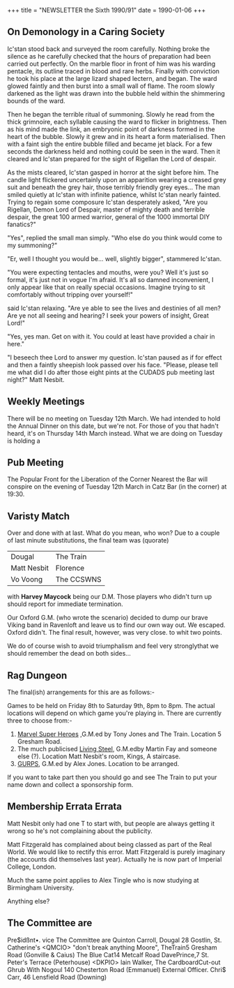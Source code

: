 +++
title = "NEWSLETTER the Sixth 1990/91"
date = 1990-01-06
+++
 

## On Demonology in a Caring Society

Ic'stan stood back and surveyed the room carefully. Nothing broke the silence as he carefully checked that the hours of preparation had been carried out perfectly. On the marble floor in front of him was his warding pentacle, its outline traced in blood and rare herbs. Finally with conviction he took his place at the large lizard shaped lectern, and began. The ward glowed faintly and then burst into a small wall of flame. The room slowly darkened as the light was drawn into the bubble held within the shimmering bounds of the ward.

Then he began the terrible ritual of summoning. Slowly he read from the thick grimnoire, each syllable causing the ward to flicker in brightness. Then as his mind made the link, an embryonic point of darkness formed in the heart of the bubble. Slowly it grew and in its heart a form materialised. Then with a faint sigh the entire bubble filled and became jet black. For a few seconds the darkness held and nothing could be seen in the ward. Then it cleared and Ic'stan prepared for the sight of Rigellan the Lord of despair.

As the mists cleared, Ic'stan gasped in horror at the sight before him. The candle light flickered uncertainly upon an apparition wearing a creased grey suit and beneath the grey hair, those terribly friendly grey eyes... The man smiled quietly at Ic'stan with infinite patience, whilst Ic'stan nearly fainted. Trying to regain some composure Ic'stan desperately asked, "Are you Rigellan, Demon Lord of Despair, master of mighty death and terrible despair, the great 100 armed warrior, general of the 1000 immortal DIY fanatics?"

"Yes", replied the small man simply. "Who else do you think would come to my summoning?"

"Er, well I thought you would be... well, slightly bigger", stammered Ic'stan.

"You were expecting tentacles and mouths, were you? Well it's just so formal, it's just not in vogue I'm afraid. It's all so damned inconvenient, I only appear like that on really special occasions. Imagine trying to sit comfortably without tripping over yourself!"

said Ic'stan relaxing. "Are ye able to see the lives and destinies of all men? Are ye not all seeing and hearing? I seek your powers of insight, Great Lord!"

"Yes, yes man. Get on with it. You could at least have provided a chair in here."

"I beseech thee Lord to answer my question. Ic'stan paused as if for effect and then a faintly sheepish look passed over his face. "Please, please tell me what did I do after those eight pints at the CUDADS pub meeting last night?" Matt Nesbit.

## Weekly Meetings

There will be no meeting on Tuesday 12th March. We had intended to hold the Annual Dinner on this date, but we're not. For those of you that hadn't heard, it's on Thursday 14th March instead. What we are doing on Tuesday is holding a

## Pub Meeting

The Popular Front for the Liberation of the Corner Nearest the Bar will conspire on the evening of Tuesday 12th March in Catz Bar (in the corner) at 19:30.

## Varisty Match

Over and done with at last. What do you mean, who won? Due to a couple of last minute substitutions, the final team was (quorate)

| | |
|---|---|
|Dougal |The Train|
|Matt Nesbit |Florence|
|Vo Voong| The CCSWNS|

with **Harvey Maycock** being our D.M. Those players who didn't turn up should report for immediate termination.

Our Oxford G.M. (who wrote the scenario) decided to dump our brave Viking band in Ravenloft and leave us to find our own way out. We escaped. Oxford didn't. The final result, however, was very close. to whit two points.

We do of course wish to avoid triumphalism and feel very stronglythat we should remember the dead on both sides...

## Rag Dungeon

The final(ish) arrangements for this are as follows:-

Games to be held on Friday 8th to Saturday 9th, 8pm to 8pm. The actual locations will depend on which game you're playing in. There are currently three to choose from:-

1. <ins>Marvel Super Heroes</ins> ,G.M.ed by Tony Jones and The Train. Location 5 Gresham Road.
2. The much publicised <ins>Living Steel</ins>, G.M.edby Martin Fay and someone else (?). Location Matt Nesbit's room, Kings, A staircase.
3. <ins>GURPS</ins>, G.M.ed by Alex Jones. Location to be arranged.

If you want to take part then you should go and see The Train to put your name down and collect a sponsorship form.

## Membership Errata Errata

Matt Nesbit only had one T to start with, but people are always getting it wrong so he's not complaining about the publicity.

Matt Fitzgerald has complained about being classed as part of the Real World. We would like to rectify this error. Matt Fitzgerald is purely imaginary (the accounts did themselves last year). Actually he is now part of Imperial College, London.

Much the same point applies to Alex Tingle who is now studying at Birmingham University.

Anything else?

## The Committee are

Pre$idßnt•.
vice
The Committee are
Quinton Carroll, Dougal
28 Gostlin, St. Catherine's <QMCIO>
"don't break anything Moore", TheTrain5 Gresham Road (Gonville & Caius)
The Blue Cat14 Metcalf Road
DavePrince,7 St. Peter's Terrace (Peterhouse) <DKPIO>
lain Walker, The CardboardCut-out Ghrub With Nogoul
140 Chesterton Road (Emmanuel)
External Officer. Chri$ Carr,
46 Lensfield Road (Downing) <CC112>
